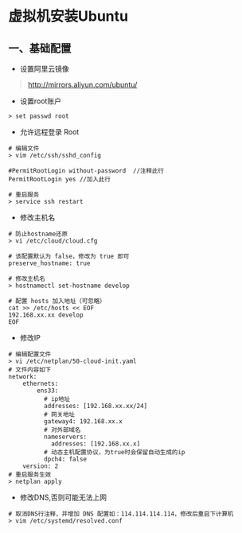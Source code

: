 # 虚拟机安装Ubuntu

## 一、基础配置

- 设置阿里云镜像

> http://mirrors.aliyun.com/ubuntu/

- 设置root账户

```
> set passwd root
```

- 允许远程登录 Root

```shell
# 编辑文件
> vim /etc/ssh/sshd_config 

#PermitRootLogin without-password  //注释此行
PermitRootLogin yes //加入此行

# 重启服务
> service ssh restart
```

- 修改主机名

```shell
# 防止hostname还原
> vi /etc/cloud/cloud.cfg

# 该配置默认为 false，修改为 true 即可
preserve_hostname: true

# 修改主机名
> hostnamectl set-hostname develop

# 配置 hosts 加入地址（可忽略）
cat >> /etc/hosts << EOF
192.168.xx.xx develop
EOF
```

- 修改IP

```shell
# 编辑配置文件
> vi /etc/netplan/50-cloud-init.yaml
# 文件内容如下
network:
    ethernets:
        ens33:
          # ip地址
          addresses: [192.168.xx.xx/24]
          # 网关地址
          gateway4: 192.168.xx.x
          # 对外部域名
          nameservers:
            addresses: [192.168.xx.x]
          # 动态主机配置协议，为true时会保留自动生成的ip
          dpch4: false
    version: 2
# 重启服务生效
> netplan apply
```

- 修改DNS,否则可能无法上网

```shell
# 取消DNS行注释，并增加 DNS 配置如：114.114.114.114，修改后重启下计算机
> vim /etc/systemd/resolved.conf
```